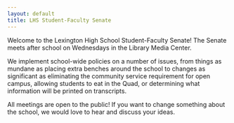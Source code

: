 ```yaml
---
layout: default
title: LHS Student-Faculty Senate
---
```


Welcome to the Lexington High School Student-Faculty Senate!
The Senate meets after school on Wednesdays in the Library Media Center.

We implement school-wide policies on a number of issues, from things as mundane
as placing extra benches around the school to changes as significant as eliminating
the community service requirement for open campus, allowing students to eat
in the Quad, or determining what information will be printed on transcripts.

All meetings are open to the public! If you want to change something about 
the school, we would love to hear and discuss your ideas.
